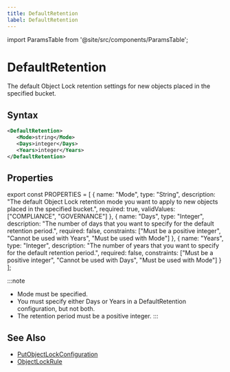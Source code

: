 ```yaml
---
title: DefaultRetention
label: DefaultRetention
---
```


import ParamsTable from '@site/src/components/ParamsTable';

# DefaultRetention

The default Object Lock retention settings for new objects placed in the specified bucket.

## Syntax

```xml
<DefaultRetention>
   <Mode>string</Mode>
   <Days>integer</Days>
   <Years>integer</Years>
</DefaultRetention>
```

## Properties

export const PROPERTIES = [
  {
    name: "Mode",
    type: "String",
    description: "The default Object Lock retention mode you want to apply to new objects placed in the specified bucket.",
    required: true,
    validValues: ["COMPLIANCE", "GOVERNANCE"]
  },
  {
    name: "Days",
    type: "Integer",
    description: "The number of days that you want to specify for the default retention period.",
    required: false,
    constraints: ["Must be a positive integer", "Cannot be used with Years", "Must be used with Mode"]
  },
  {
    name: "Years",
    type: "Integer",
    description: "The number of years that you want to specify for the default retention period.",
    required: false,
    constraints: ["Must be a positive integer", "Cannot be used with Days", "Must be used with Mode"]
  }
];

<ParamsTable parameters={PROPERTIES} typesEnabled />

:::note
- Mode must be specified.
- You must specify either Days or Years in a DefaultRetention configuration, but not both.
- The retention period must be a positive integer.
:::

## See Also

- [PutObjectLockConfiguration](/docs/api/q-storage/api-reference/bucket-operations/put-object-lock-configuration)
- [ObjectLockRule](/docs/api/q-storage/api-reference/data-types/object-lock-rule) 